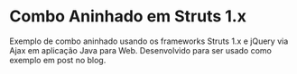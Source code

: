 # Combo Aninhado em Struts 1.x
Exemplo de combo aninhado usando os frameworks Struts 1.x e jQuery via Ajax em aplicação Java para Web. 
Desenvolvido para ser usado como exemplo em post no blog.
